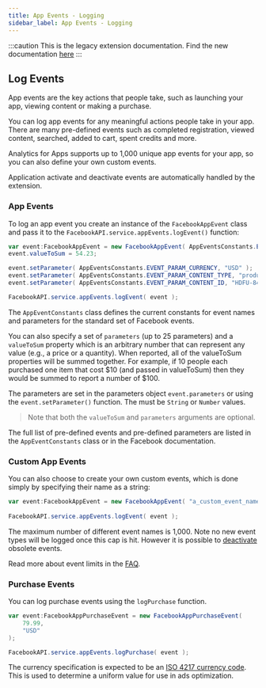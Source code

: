 ```yaml
---
title: App Events - Logging
sidebar_label: App Events - Logging
---
```


:::caution
This is the legacy extension documentation. Find the new documentation [here](../facebookapi/)
:::

## Log Events

App events are the key actions that people take, such as launching your app, viewing content or making a purchase.

You can log app events for any meaningful actions people take in your app. 
There are many pre-defined events such as completed registration, viewed 
content, searched, added to cart, spent credits and more.

Analytics for Apps supports up to 1,000 unique app events for your app, 
so you can also define your own custom events. 

Application activate and deactivate events are automatically handled by the extension.



### App Events

To log an app event you create an instance of the `FacebookAppEvent` class and
pass it to the `FacebookAPI.service.appEvents.logEvent()` function:

```actionscript
var event:FacebookAppEvent = new FacebookAppEvent( AppEventsConstants.EVENT_NAME_ADDED_TO_CART );
event.valueToSum = 54.23;

event.setParameter( AppEventsConstants.EVENT_PARAM_CURRENCY, "USD" );
event.setParameter( AppEventsConstants.EVENT_PARAM_CONTENT_TYPE, "product" );
event.setParameter( AppEventsConstants.EVENT_PARAM_CONTENT_ID, "HDFU-8452" );

FacebookAPI.service.appEvents.logEvent( event );
```

The `AppEventConstants` class defines the current constants for event names and parameters
for the standard set of Facebook events.

You can also specify a set of `parameters` (up to 25 parameters) and a `valueToSum` property which is an 
arbitrary number that can represent any value (e.g., a price or a quantity). 
When reported, all of the valueToSum properties will be summed together. 
For example, if 10 people each purchased one item that cost $10 (and passed in 
valueToSum) then they would be summed to report a number of $100.

The parameters are set in the parameters object `event.parameters` or using 
the `event.setParameter()` function. The must be `String` or `Number` values.

>
> Note that both the `valueToSum` and `parameters` arguments are optional.
>


The full list of pre-defined events and pre-defined parameters are listed in 
the `AppEventConstants` class or in the Facebook documentation.



### Custom App Events 

You can also choose to create your own custom events, which is done simply by specifying their name as a string:

```actionscript
var event:FacebookAppEvent = new FacebookAppEvent( "a_custom_event_name" );
				
FacebookAPI.service.appEvents.logEvent( event );
```

The maximum number of different event names is 1,000. Note no new event types will 
be logged once this cap is hit. However it is possible to [deactivate](https://www.facebook.com/help/analytics/817787101653736) 
obsolete events. 

Read more about event limits in the [FAQ](https://developers.facebook.com/docs/app-events/faq#limits).



### Purchase Events

You can log purchase events using the `logPurchase` function.

```actionscript
var event:FacebookAppPurchaseEvent = new FacebookAppPurchaseEvent( 
	79.99,
	"USD"
);

FacebookAPI.service.appEvents.logPurchase( event );
```

The currency specification is expected to be an [ISO 4217 currency code](http://en.wikipedia.org/wiki/ISO_4217). 
This is used to determine a uniform value for use in ads optimization.


